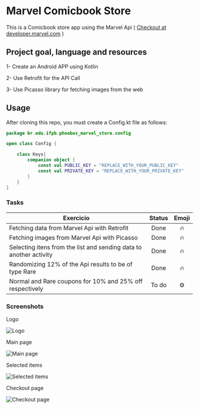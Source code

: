# Marvel Comicbook Store

This is a Comicbook store app using the Marvel Api ( [Checkout at developer.marvel.com](https://developer.marvel.com/) )

## Project goal, language and resources

1- Create an Android APP using Kotlin

2- Use Retrofit for the API Call

3- Use Picasso library for fetching images from the web

## Usage

After cloning this repo, you must create a Config.kt file as follows:

```Kotlin
package br.edu.ifpb.phoebus_marvel_store.config

open class Config {

    class Keys{
        companion object {
            const val PUBLIC_KEY = "REPLACE_WITH_YOUR_PUBLIC_KEY"
            const val PRIVATE_KEY = "REPLACE_WITH_YOUR_PRIVATE_KEY"
        }
    }
}

```

### Tasks

| Exercicio | Status| Emoji
| ------------- |:-------------:|:-----------:|
| Fetching data from Marvel Api with Retrofit     | Done | :fire: |
| Fetching images from Marvel Api with Picasso      | Done | :fire: |
| Selecting itens from the list and sending data to another activity      | Done | :fire: |
| Randomizing 12% of the Api results to be of type Rare      | Done | :fire: |
| Normal and Rare coupons for 10% and 25% off respectively     | To do  | :gear: |


### Screenshots

Logo

![Logo](https://i.imgur.com/FuruIL4.jpg "Logo")

Main page

![Main page](https://i.imgur.com/T3pKrtF.jpg "Main page")

Selected items

![Selected items](https://i.imgur.com/EfjvRdZ.jpg "Selected items")

Checkout page

![Checkout page](https://i.imgur.com/wX1EHkW.jpg/ "Checkout page")


